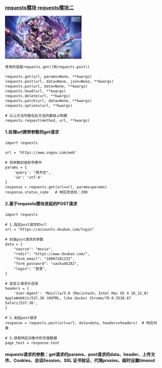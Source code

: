 ### [requests模块](https://www.cnblogs.com/xiugeng/p/9877265.html) [requests模块二](https://blog.csdn.net/qq_36759224/article/details/99747704)<br>
<img src="https://github.com/FioraLove/Tips/blob/Dev-1/%E5%85%B6%E5%AE%83/images/57450b9a295f5.jpg" width=50%>

    常用的就是requests.get()和requests.post()

    requests.get(url, params=None, **kwargs)
    requests.post(url, data=None, json=None, **kwargs)
    requests.put(url, data=None, **kwargs)
    requests.head(url, **kwargs)
    requests.delete(url, **kwargs)
    requests.patch(url, data=None, **kwargs)
    requests.options(url, **kwargs)

    # 以上方法均是在此方法的基础上构建
    requests.request(method, url, **kwargs)
   
#### 1.处理url携带参数的get请求
    import requests

    url = 'https://www.sogou.com/web'

    # 将参数封装到字典中
    params = {
        'query': "周杰伦",
        'ie': 'utf-8'
    }
    response = requests.get(url=url, params=params)
    response.status_code   # 响应状态码：200
    
#### 2.基于requests模块发起的POST请求
    import requests

    # 1.指定post请求的url
    url = "https://accounts.douban.com/login"

    # 封装post请求的参数
    data = {
        "source": "movie",
        "redir": "https://www.douban.com/",
        "form_email": "18907281232",
        "form_password": "uashudh282",
        "login": "登录",
    }

    # 自定义请求头信息
    headers = {
        'User-Agent': 'Mozilla/5.0 (Macintosh; Intel Mac OS X 10_12_0) AppleWebKit/537.36 (KHTML, like Gecko) Chrome/70.0.3538.67 Safari/537.36',
    }

    # 2.发起post请求
    response = requests.post(url=url, data=data, headers=headers)  # 响应对象

    # 3.获取响应对象中的页面数据
    page_text = response.text
#### requests请求的参数：get请求的params、post请求的data、header、上传文件、Cookies、会话Session、SSL 证书验证、代理proxies、超时设置timeout
